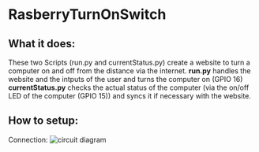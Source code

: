 # RasberryTurnOnSwitch
  
## What it does:
These two Scripts (run.py and currentStatus.py) create a website to turn a computer on and off from the distance via the internet. 
**run.py** handles the website and the intputs of the user and turns the computer on (GPIO 16)  
**currentStatus.py** checks the actual status of the computer (via the on/off LED of the computer (GPIO 15)) and syncs it if necessary with the website.
  
## How to setup:
Connection:
![circuit diagram](https://raw.githubusercontent.com/username/projectname/branch/path/to/img.png)
